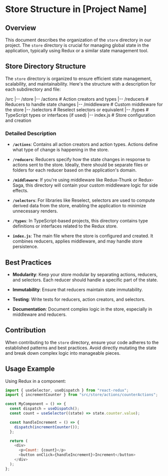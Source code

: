 # Store Structure in [Project Name]

## Overview

This document describes the organization of the `store` directory in our project. The `store` directory is crucial for managing global state in the application, typically using Redux or a similar state management tool.

## Store Directory Structure

The `store` directory is organized to ensure efficient state management, scalability, and maintainability. Here's the structure with a description for each subdirectory and file:

/src
|-- /store
|-- /actions # Action creators and types
|-- /reducers # Reducers to handle state changes
|-- /middleware # Custom middleware for the store
|-- /selectors # Reselect selectors or equivalent
|-- /types # TypeScript types or interfaces (if used)
|-- index.js # Store configuration and creation

### Detailed Description

- **`/actions`**: Contains all action creators and action types. Actions define what type of change is happening in the store.

- **`/reducers`**: Reducers specify how the state changes in response to actions sent to the store. Ideally, there should be separate files or folders for each reducer based on the application's domain.

- **`/middleware`**: If you're using middleware like Redux-Thunk or Redux-Saga, this directory will contain your custom middleware logic for side effects.

- **`/selectors`**: For libraries like Reselect, selectors are used to compute derived data from the store, enabling the application to minimize unnecessary renders.

- **`/types`**: In TypeScript-based projects, this directory contains type definitions or interfaces related to the Redux store.

- **`index.js`**: The main file where the store is configured and created. It combines reducers, applies middleware, and may handle store persistence.

## Best Practices

- **Modularity**: Keep your store modular by separating actions, reducers, and selectors. Each reducer should handle a specific part of the state.

- **Immutability**: Ensure that reducers maintain state immutability.

- **Testing**: Write tests for reducers, action creators, and selectors.

- **Documentation**: Document complex logic in the store, especially in middleware and reducers.

## Contribution

When contributing to the `store` directory, ensure your code adheres to the established patterns and best practices. Avoid directly mutating the state and break down complex logic into manageable pieces.

## Usage Example

Using Redux in a component:

```javascript
import { useSelector, useDispatch } from "react-redux";
import { incrementCounter } from "src/store/actions/counterActions";

const MyComponent = () => {
  const dispatch = useDispatch();
  const count = useSelector((state) => state.counter.value);

  const handleIncrement = () => {
    dispatch(incrementCounter());
  };

  return (
    <div>
      <p>Count: {count}</p>
      <button onClick={handleIncrement}>Increment</button>
    </div>
  );
};
```
